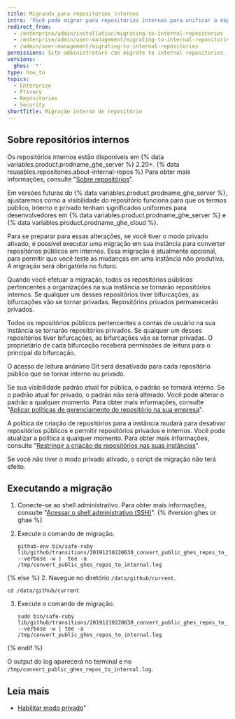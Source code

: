 ```yaml
---
title: Migrando para repositórios internos
intro: 'Você pode migrar para repositórios internos para unificar a experiência interna para desenvolvedores usando {% data variables.product.prodname_ghe_server %} e {% data variables.product.prodname_ghe_cloud %}.'
redirect_from:
  - /enterprise/admin/installation/migrating-to-internal-repositories
  - /enterprise/admin/user-management/migrating-to-internal-repositories
  - /admin/user-management/migrating-to-internal-repositories
permissions: Site administrators can migrate to internal repositories.
versions:
  ghes: '*'
type: how_to
topics:
  - Enterprise
  - Privacy
  - Repositories
  - Security
shortTitle: Migração interna de repositório
---
```


## Sobre repositórios internos

Os repositórios internos estão disponíveis em {% data variables.product.prodname_ghe_server %} 2.20+. {% data reusables.repositories.about-internal-repos %} Para obter mais informações, consulte "[Sobre repositórios](/repositories/creating-and-managing-repositories/about-repositories#about-repository-visibility)".

Em versões futuras do {% data variables.product.prodname_ghe_server %}, ajustaremos como a visibilidade do repositório funciona para que os termos público, interno e privado tenham significados uniformes para desenvolvedores em {% data variables.product.prodname_ghe_server %} e {% data variables.product.prodname_ghe_cloud %}.

Para se preparar para essas alterações, se você tiver o modo privado ativado, é possível executar uma migração em sua instância para converter repositórios públicos em internos. Essa migração é atualmente opcional, para permitir que você teste as mudanças em uma instância não produtiva. A migração será obrigatória no futuro.

Quando você efetuar a migração, todos os repositórios públicos pertencentes a organizações na sua instância se tornarão repositórios internos. Se qualquer um desses repositórios tiver bifurcações, as bifurcações vão se tornar privadas. Repositórios privados permanecerão privados.

Todos os repositórios públicos pertencentes a contas de usuário na sua instância se tornarão repositórios privados. Se qualquer um desses repositórios tiver bifurcações, as bifurcações vão se tornar privadas. O proprietário de cada bifurcação receberá permissões de leitura para o principal da bifurcação.

O acesso de leitura anônimo Git será desativado para cada repositório público que se tornar interno ou privado.

Se sua visibilidade padrão atual for pública, o padrão se tornará interno. Se o padrão atual for privado, o padrão não será alterado. Você pode alterar o padrão a qualquer momento. Para obter mais informações, consulte "[Aplicar políticas de gerenciamento do repositório na sua empresa](/admin/policies/enforcing-repository-management-policies-in-your-enterprise#configuring-the-default-visibility-of-new-repositories-in-your-enterprise)".

A política de criação de repositórios para a instância mudará para desativar repositórios públicos e permitir repositórios privados e internos. Você pode atualizar a política a qualquer momento. Para obter mais informações, consulte "[Restringir a criação de repositórios nas suas instâncias](/enterprise/admin/user-management/restricting-repository-creation-in-your-instance)".

Se você não tiver o modo privado ativado, o script de migração não terá efeito.

## Executando a migração

1. Conecte-se ao shell administrativo. Para obter mais informações, consulte "[Acessar o shell administrativo (SSH)](/enterprise/{}/admin/installation/accessing-the-administrative-shell-ssh)".
{% ifversion ghes or ghae %}
2. Execute o comando de migração.

   ```shell
   github-env bin/safe-ruby lib/github/transitions/20191210220630_convert_public_ghes_repos_to_internal.rb --verbose -w |  tee -a /tmp/convert_public_ghes_repos_to_internal.log
   ```

{% else %}
2. Navegue no diretório `/data/github/current`.
   ```shell
   cd /data/github/current
   ```
3. Execute o comando de migração.
   ```shell
   sudo bin/safe-ruby lib/github/transitions/20191210220630_convert_public_ghes_repos_to_internal.rb --verbose -w | tee -a /tmp/convert_public_ghes_repos_to_internal.log
   ```
{% endif %}

O output do log aparecerá no terminal e no `/tmp/convert_public_ghes_repos_to_internal.log`.

## Leia mais

- [Habilitar modo privado](/enterprise/{}/admin/guides/installation/enabling-private-mode)"
